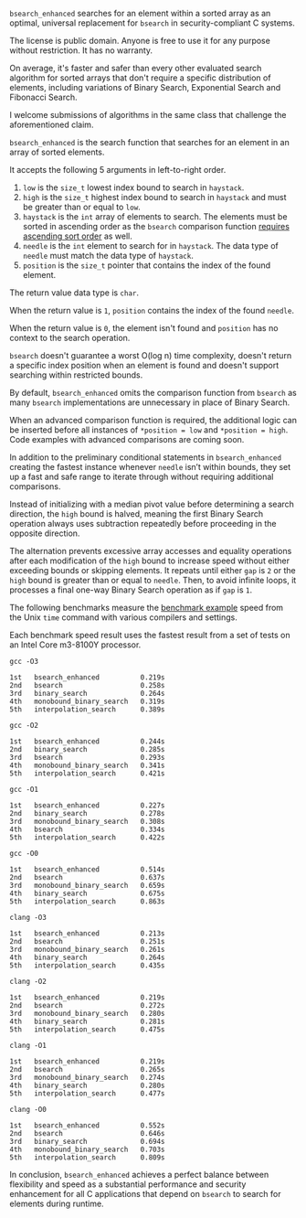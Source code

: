 `bsearch_enhanced` searches for an element within a sorted array as an optimal, universal replacement for `bsearch` in security-compliant C systems.

The license is public domain. Anyone is free to use it for any purpose without restriction. It has no warranty.

On average, it's faster and safer than every other evaluated search algorithm for sorted arrays that don't require a specific distribution of elements, including variations of Binary Search, Exponential Search and Fibonacci Search.

I welcome submissions of algorithms in the same class that challenge the aforementioned claim.

`bsearch_enhanced` is the search function that searches for an element in an array of sorted elements.

It accepts the following 5 arguments in left-to-right order.

1. `low` is the `size_t` lowest index bound to search in `haystack`.
2. `high` is the `size_t` highest index bound to search in `haystack` and must be greater than or equal to `low`.
3. `haystack` is the `int` array of elements to search. The elements must be sorted in ascending order as the `bsearch` comparison function [requires ascending sort order](https://www.ibm.com/docs/en/zos/3.1.0?topic=functions-bsearch-search-arrays) as well.
4. `needle` is the `int` element to search for in `haystack`. The data type of `needle` must match the data type of `haystack`.
5. `position` is the `size_t` pointer that contains the index of the found element.

The return value data type is `char`.

When the return value is `1`, `position` contains the index of the found `needle`.

When the return value is `0`, the element isn't found and `position` has no context to the search operation.

`bsearch` doesn't guarantee a worst O(log n) time complexity, doesn't return a specific index position when an element is found and doesn't support searching within restricted bounds.

By default, `bsearch_enhanced` omits the comparison function from `bsearch` as many `bsearch` implementations are unnecessary in place of Binary Search.

When an advanced comparison function is required, the additional logic can be inserted before all instances of `*position = low` and `*position = high`. Code examples with advanced comparisons are coming soon.

In addition to the preliminary conditional statements in `bsearch_enhanced` creating the fastest instance whenever `needle` isn’t within bounds, they set up a fast and safe range to iterate through without requiring additional comparisons.

Instead of initializing with a median pivot value before determining a search direction, the `high` bound is halved, meaning the first Binary Search operation always uses subtraction repeatedly before proceeding in the opposite direction.

The alternation prevents excessive array accesses and equality operations after each modification of the `high` bound to increase speed without either exceeding bounds or skipping elements. It repeats until either `gap` is `2` or the `high` bound is greater than or equal to `needle`. Then, to avoid infinite loops, it processes a final one-way Binary Search operation as if `gap` is `1`.

The following benchmarks measure the [benchmark example](https://github.com/wstaffordp/bsearch-enhanced/blob/master/examples/benchmark.c) speed from the Unix `time` command with various compilers and settings.

Each benchmark speed result uses the fastest result from a set of tests on an Intel Core m3-8100Y processor.

```
gcc -O3

1st   bsearch_enhanced          0.219s
2nd   bsearch                   0.258s
3rd   binary_search             0.264s
4th   monobound_binary_search   0.319s
5th   interpolation_search      0.389s
```

```
gcc -O2

1st   bsearch_enhanced          0.244s
2nd   binary_search             0.285s
3rd   bsearch                   0.293s
4th   monobound_binary_search   0.341s
5th   interpolation_search      0.421s
```

```
gcc -O1

1st   bsearch_enhanced          0.227s
2nd   binary_search             0.278s
3rd   monobound_binary_search   0.308s
4th   bsearch                   0.334s
5th   interpolation_search      0.422s
```

```
gcc -O0

1st   bsearch_enhanced          0.514s
2nd   bsearch                   0.637s
3rd   monobound_binary_search   0.659s
4th   binary_search             0.675s
5th   interpolation_search      0.863s
```

```
clang -O3

1st   bsearch_enhanced          0.213s
2nd   bsearch                   0.251s
3rd   monobound_binary_search   0.261s
4th   binary_search             0.264s
5th   interpolation_search      0.435s
```

```
clang -O2

1st   bsearch_enhanced          0.219s
2nd   bsearch                   0.272s
3rd   monobound_binary_search   0.280s
4th   binary_search             0.281s
5th   interpolation_search      0.475s
```

```
clang -O1

1st   bsearch_enhanced          0.219s
2nd   bsearch                   0.265s
3rd   monobound_binary_search   0.274s
4th   binary_search             0.280s
5th   interpolation_search      0.477s
```

```
clang -O0

1st   bsearch_enhanced          0.552s
2nd   bsearch                   0.646s
3rd   binary_search             0.694s
4th   monobound_binary_search   0.703s
5th   interpolation_search      0.809s
```

In conclusion, `bsearch_enhanced` achieves a perfect balance between flexibility and speed as a substantial performance and security enhancement for all C applications that depend on `bsearch` to search for elements during runtime.

